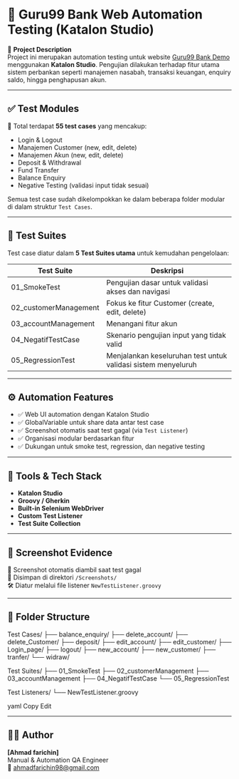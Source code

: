 # 🏦 Guru99 Bank Web Automation Testing (Katalon Studio)

📌 **Project Description**  
Project ini merupakan automation testing untuk website [Guru99 Bank Demo](https://demo.guru99.com/V4/) menggunakan **Katalon Studio**. Pengujian dilakukan terhadap fitur utama sistem perbankan seperti manajemen nasabah, transaksi keuangan, enquiry saldo, hingga penghapusan akun.

---

## ✅ Test Modules

🔹 Total terdapat **55 test cases** yang mencakup:

- Login & Logout
- Manajemen Customer (new, edit, delete)
- Manajemen Akun (new, edit, delete)
- Deposit & Withdrawal
- Fund Transfer
- Balance Enquiry
- Negative Testing (validasi input tidak sesuai)

Semua test case sudah dikelompokkan ke dalam beberapa folder modular di dalam struktur `Test Cases`.

---

## 🧪 Test Suites

Test case diatur dalam **5 Test Suites utama** untuk kemudahan pengelolaan:

| Test Suite             | Deskripsi                                                                 |
|------------------------|---------------------------------------------------------------------------|
| 01_SmokeTest           | Pengujian dasar untuk validasi akses dan navigasi                         |
| 02_customerManagement  | Fokus ke fitur Customer (create, edit, delete)                            |
| 03_accountManagement   | Menangani fitur akun                                                      |
| 04_NegatifTestCase     | Skenario pengujian input yang tidak valid                                 |
| 05_RegressionTest      | Menjalankan keseluruhan test untuk validasi sistem menyeluruh             |

---

## ⚙️ Automation Features

- ✅ Web UI automation dengan Katalon Studio
- ✅ GlobalVariable untuk share data antar test case
- ✅ Screenshot otomatis saat test gagal (via `Test Listener`)
- ✅ Organisasi modular berdasarkan fitur
- ✅ Dukungan untuk smoke test, regression, dan negative testing

---

## 🧰 Tools & Tech Stack

- **Katalon Studio**
- **Groovy / Gherkin**
- **Built-in Selenium WebDriver**
- **Custom Test Listener**
- **Test Suite Collection**

---

## 💾 Screenshot Evidence

📸 Screenshot otomatis diambil saat test gagal  
📁 Disimpan di direktori `/Screenshots/`  
🛠️ Diatur melalui file listener `NewTestListener.groovy`

---

## 📁 Folder Structure

Test Cases/
├── balance_enquiry/
├── delete_account/
├── delete_Customer/
├── deposit/
├── edit_account/
├── edit_customer/
├── Login_page/
├── logout/
├── new_account/
├── new_customer/
├── tranfer/
└── widraw/

Test Suites/
├── 01_SmokeTest
├── 02_customerManagement
├── 03_accountManagement
├── 04_NegatifTestCase
└── 05_RegressionTest

Test Listeners/
└── NewTestListener.groovy

yaml
Copy
Edit

---

## 👨‍💻 Author

**[Ahmad farichin]**  
Manual & Automation QA Engineer  
📧 ahmadfarichin98@gmail.com
